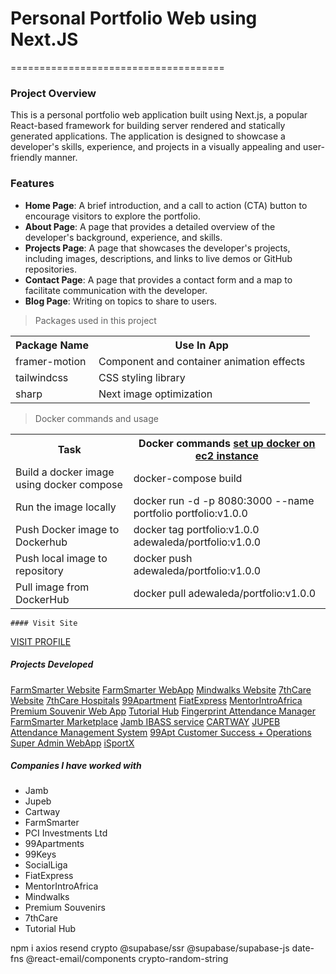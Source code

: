 # Personal Portfolio Web using Next.JS

=====================================

### Project Overview

This is a personal portfolio web application built using Next.js, a popular React-based framework for building server
rendered and statically generated applications. The application is designed to showcase a developer's skills, experience,
and projects in a visually appealing and user-friendly manner.

### Features

- **Home Page**: A brief introduction, and a call
  to action (CTA) button to encourage visitors to explore the portfolio.
- **About Page**: A page that provides a detailed overview of the developer's background,
  experience, and skills.
- **Projects Page**: A page that showcases the developer's projects, including images, descriptions,
  and links to live demos or GitHub repositories.
- **Contact Page**: A page that provides a contact form and a map to facilitate communication
  with the developer.
- **Blog Page**: Writing on topics to share to users.

> Packages used in this project

 <table>
    <tr>
      <th>Package Name</th>
      <th>Use In App</th>
    </tr>
    <tr>
      <td>framer-motion</td>
      <td>Component and container animation effects</td>
    </tr>
    <tr>
      <td>tailwindcss</td>
      <td>CSS styling library</td>
    </tr>
    <tr>
      <td>sharp</td>
      <td>Next image optimization</td>
    </tr>
  </table>

> Docker commands and usage

 <table>
    <tr>
      <th>Task</th>
      <th>Docker commands <a href="https://medium.com/@srijaanaparthy/step-by-step-guide-to-install-docker-on-amazon-linux-machine-in-aws-a690bf44b5fe">set up docker on ec2 instance</a></th>
    </tr>
    <tr>
      <td>Build a docker image using docker compose</td>
      <td>docker-compose build</td>
    </tr>
    <tr>
      <td>Run the image locally</td>
      <td>docker run -d -p 8080:3000 --name portfolio portfolio:v1.0.0</td>
    </tr>
    <tr>
      <td>Push Docker image to Dockerhub</td>
      <td>docker tag portfolio:v1.0.0 adewaleda/portfolio:v1.0.0</td>
    </tr>
    <tr>
      <td>Push local image to repository</td>
      <td>docker push adewaleda/portfolio:v1.0.0</td>
    </tr>
    <tr>
      <td>Pull image from DockerHub</td>
      <td>docker pull adewaleda/portfolio:v1.0.0</td>
    </tr>
    </table>

    #### Visit Site

[VISIT PROFILE](https://adewaleda.com/)

##### Projects Developed

[FarmSmarter Website](https://farmsmarter.app/)
[FarmSmarter WebApp](https://beta-webapp.farmsmarter.app/)
[Mindwalks Website](https://www.mindwalks.org/)
[7thCare Website](https://www.7thcare.com/)
[7thCare Hospitals](https://7thcarehospitals.vercel.app/)
[99Apartment](https://www.the99apartments.com/)
[FiatExpress](https://www.fiatexpress.com/)
[MentorIntroAfrica](https://www.mentorintroafrica.com/)
[Premium Souvenir Web App](https://premium-souvenirs.vercel.app/)
[Tutorial Hub](https://tutorial-hub-umber.vercel.app/)
[Fingerprint Attendance Manager](https://project-frontend-indol-theta.vercel.app/)
[FarmSmarter Marketplace](#)
[Jamb IBASS service](#)
[CARTWAY](https://www.cartwayhq.com/)
[JUPEB Attendance Management System](https://attendance.jupeb.edu.ng/)
[99Apt Customer Success + Operations Super Admin WebApp](https://staging-backoffice.the99apartments.com/)
[iSportX](https://isportx.vercel.app/)

##### Companies I have worked with

- Jamb
- Jupeb
- Cartway
- FarmSmarter
- PCI Investments Ltd
- 99Apartments
- 99Keys
- SocialLiga
- FiatExpress
- MentorIntroAfrica
- Mindwalks
- Premium Souvenirs
- 7thCare
- Tutorial Hub

npm i axios resend crypto @supabase/ssr @supabase/supabase-js date-fns @react-email/components crypto-random-string
